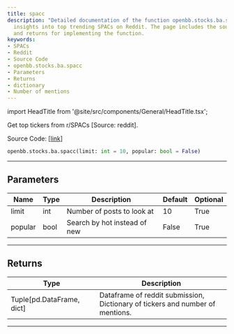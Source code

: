 ```yaml
---
title: spacc
description: "Detailed documentation of the function openbb.stocks.ba.spacc, providing"
  insights into top trending SPACs on Reddit. The page includes the source code, parameters,
  and returns for implementing the function.
keywords:
- SPACs
- Reddit
- Source Code
- openbb.stocks.ba.spacc
- Parameters
- Returns
- dictionary
- Number of mentions
---
```


import HeadTitle from '@site/src/components/General/HeadTitle.tsx';

<HeadTitle title="stocks.ba.spacc - Reference | OpenBB SDK Docs" />

Get top tickers from r/SPACs [Source: reddit].

Source Code: [[link](https://github.com/OpenBB-finance/OpenBBTerminal/tree/main/openbb_terminal/common/behavioural_analysis/reddit_model.py#L317)]

```python
openbb.stocks.ba.spacc(limit: int = 10, popular: bool = False)
```

---

## Parameters

| Name | Type | Description | Default | Optional |
| ---- | ---- | ----------- | ------- | -------- |
| limit | int | Number of posts to look at | 10 | True |
| popular | bool | Search by hot instead of new | False | True |


---

## Returns

| Type | Description |
| ---- | ----------- |
| Tuple[pd.DataFrame, dict] | Dataframe of reddit submission,<br/>Dictionary of tickers and number of mentions. |
---
